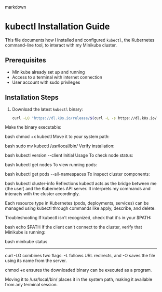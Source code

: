 markdown
# kubectl Installation Guide

This file documents how I installed and configured `kubectl`, the Kubernetes command-line tool, to interact with my Minikube cluster.

## Prerequisites

- Minikube already set up and running
- Access to a terminal with internet connection
- User account with sudo privileges

## Installation Steps

1. Download the latest `kubectl` binary:
   ```bash
   curl -LO "https://dl.k8s.io/release/$(curl -L -s https://dl.k8s.io/release/stable.txt)/bin/linux/amd64/kubectl"
Make the binary executable:

bash
chmod +x kubectl
Move it to your system path:

bash
sudo mv kubectl /usr/local/bin/
Verify installation:

bash
kubectl version --client
Initial Usage
To check node status:

bash
kubectl get nodes
To view running pods:

bash
kubectl get pods --all-namespaces
To inspect cluster components:

bash
kubectl cluster-info
Reflections
kubectl acts as the bridge between me (the user) and the Kubernetes API server. It interprets my commands and interacts with the cluster accordingly.

Each resource type in Kubernetes (pods, deployments, services) can be managed using kubectl through commands like apply, describe, and delete.

Troubleshooting
If kubectl isn't recognized, check that it's in your $PATH:

bash
echo $PATH
If the client can't connect to the cluster, verify that Minikube is running:

bash
minikube status

---
curl -LO combines two flags: -L follows URL redirects, and -O saves the file using its name from the server.

chmod +x ensures the downloaded binary can be executed as a program.

Moving it to /usr/local/bin/ places it in the system path, making it available from any terminal session.

